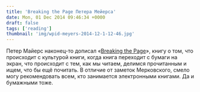 ```yaml
---
title: 'Breaking the Page Петера Мейерса'
date: Mon, 01 Dec 2014 09:46:34 +0000
draft: false
tags: ['reading']
thumbnail: 'img/wpid-meyers-2014-12-1-12-46.jpg'
---
```


Петер Майерс наконец-то дописал «[Breaking the Page](http://www.amazon.com/Breaking-Page-Transforming-Reading-Experience-ebook/dp/B00PQ83VD4/ref=asap_B003XT7H9W_1_2?s=books&ie=UTF8&qid=1417417924&sr=1-2)», книгу о том, что происходит с культурой книги, когда книга переходит с бумаги на экран, что происходит с тем, как мы читаем, делимся прочитанным и ищем, что бы ещё почитать. В отличие от заметок Мерковского, смело могу рекомендовать всем, кто занимается электронными книгами. Да и бумажными тоже.